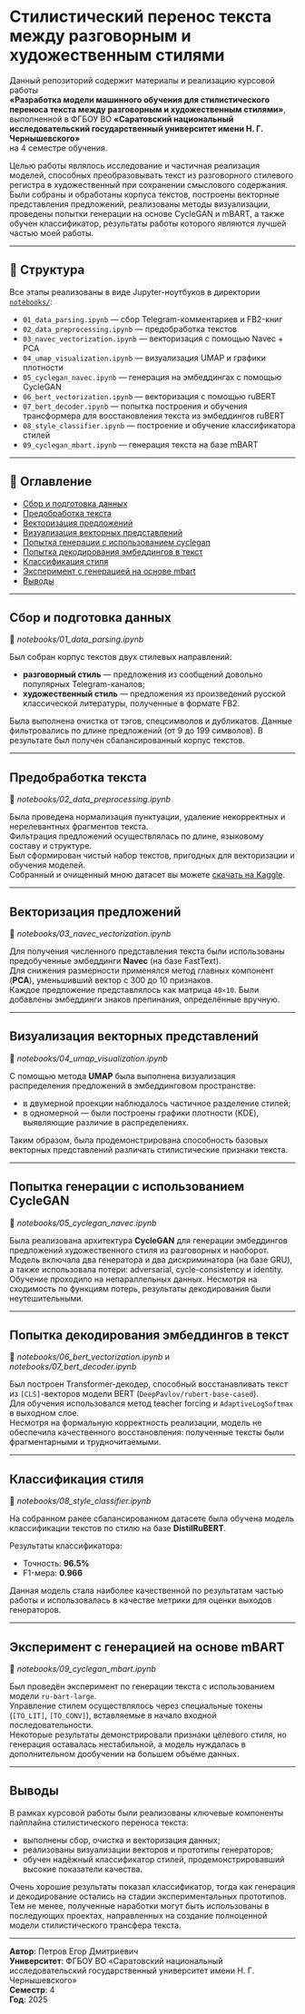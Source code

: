 # Стилистический перенос текста между разговорным и художественным стилями

Данный репозиторий содержит материалы и реализацию курсовой работы  
**«Разработка модели машинного обучения для стилистического переноса текста между разговорным и художественным стилями»**,  
выполненной в ФГБОУ ВО **«Саратовский национальный исследовательский государственный университет имени Н. Г. Чернышевского»**  
на 4 семестре обучения.

Целью работы являлось исследование и частичная реализация моделей, способных преобразовывать текст из разговорного стилевого регистра в художественный при сохранении смыслового содержания.  
Были собраны и обработаны корпуса текстов, построены векторные представления предложений, реализованы методы визуализации, проведены попытки генерации на основе CycleGAN и mBART, а также обучен классификатор, результаты работы которого являются лучшей частью моей работы.

---

## 📁 Структура

Все этапы реализованы в виде Jupyter-ноутбуков в директории [`notebooks/`](notebooks/):

- `01_data_parsing.ipynb` — сбор Telegram-комментариев и FB2-книг
- `02_data_preprocessing.ipynb` — предобработка текстов
- `03_navec_vectorization.ipynb` — векторизация с помощью Navec + PCA
- `04_umap_visualization.ipynb` — визуализация UMAP и графики плотности
- `05_cyclegan_navec.ipynb` — генерация на эмбеддингах с помощью CycleGAN
- `06_bert_vectorization.ipynb` — векторизация с помощью ruBERT
- `07_bert_decoder.ipynb` — попытка построения и обучения трансформера для восстановления текста из эмбеддингов ruBERT
- `08_style_classifier.ipynb` — построение и обучение классификатора стилей
- `09_cyclegan_mbart.ipynb` — генерация текста на базе mBART

---

## 📑 Оглавление

- [Сбор и подготовка данных](#сбор-и-подготовка-данных)
- [Предобработка текста](#предобработка-текста)
- [Векторизация предложений](#векторизация-предложений)
- [Визуализация векторных представлений](#визуализация-векторных-представлений)
- [Попытка генерации с использованием cyclegan](#попытка-генерации-с-использованием-cyclegan)
- [Попытка декодирования эмбеддингов в текст](#попытка-декодирования-эмбеддингов-в-текст)
- [Классификация стиля](#классификация-стиля)
- [Эксперимент с генерацией на основе mbart](#эксперимент-с-генерацией-на-основе-mbart)
- [Выводы](#выводы)

---

## Сбор и подготовка данных

📄 *notebooks/01_data_parsing.ipynb*

Был собран корпус текстов двух стилевых направлений:
- **разговорный стиль** — предложения из сообщений довольно популярных Telegram-каналов;
- **художественный стиль** — предложения из произведений русской классической литературы, полученные в формате FB2.

Была выполнена очистка от тэгов, спецсимволов и дубликатов. Данные фильтровались по длине предложений (от 9 до 199 символов). В результате был получен сбалансированный корпус текстов.

---

## Предобработка текста

📄 *notebooks/02_data_preprocessing.ipynb*

Была проведена нормализация пунктуации, удаление некорректных и нерелевантных фрагментов текста.  
Фильтрация предложений осуществлялась по длине, языковому составу и структуре.  
Был сформирован чистый набор текстов, пригодных для векторизации и обучения моделей.  
Собранный и очищенный мною датасет вы можете [скачать на Kaggle](https://www.kaggle.com/datasets/funduckich/conversational-and-literary-style-sentences).

---

## Векторизация предложений

📄 *notebooks/03_navec_vectorization.ipynb*

Для получения численного представления текста были использованы предобученные эмбеддинги **Navec** (на базе FastText).  
Для снижения размерности применялся метод главных компонент (**PCA**), уменьшивший вектор с 300 до 10 признаков.  
Каждое предложение представлялось как матрица `40×10`. Были добавлены эмбеддинги знаков препинания, определённые вручную.

---

## Визуализация векторных представлений

📄 *notebooks/04_umap_visualization.ipynb* 

С помощью метода **UMAP** была выполнена визуализация распределения предложений в эмбеддинговом пространстве:
- в двумерной проекции наблюдалось частичное разделение стилей;
- в одномерной — были построены графики плотности (KDE), выявляющие различие в распределениях.

Таким образом, была продемонстрирована способность базовых векторных представлений различать стилистические признаки текста.

---

## Попытка генерации с использованием CycleGAN

📄 *notebooks/05_cyclegan_navec.ipynb* 

Была реализована архитектура **CycleGAN** для генерации эмбеддингов предложений художественного стиля из разговорных и наоборот.  
Модель включала два генератора и два дискриминатора (на базе GRU), а также использовала потери: adversarial, cycle-consistency и identity.  
Обучение проходило на непараллельных данных. Несмотря на сходимость по функциям потерь, результаты декодирования были неутешительными.

---

## Попытка декодирования эмбеддингов в текст

📄 *notebooks/06_bert_vectorization.ipynb* и *notebooks/07_bert_decoder.ipynb*

Был построен Transformer-декодер, способный восстанавливать текст из `[CLS]`-векторов модели BERT (`DeepPavlov/rubert-base-cased`).  
Для обучения использовался метод teacher forcing и `AdaptiveLogSoftmax` в выходном слое.  
Несмотря на формальную корректность реализации, модель не обеспечила качественного восстановления: полученные тексты были фрагментарными и трудночитаемыми.

---

## Классификация стиля

📄 *notebooks/08_style_classifier.ipynb*

На собранном ранее сбалансированном датасете была обучена модель классификации текстов по стилю на базе **DistilRuBERT**.  

Результаты классификатора:
- Точность: **96.5%**
- F1-мера: **0.966**

Данная модель стала наиболее качественной по результатам частью работы и использовалась в качестве метрики для оценки выходов генераторов.

---

## Эксперимент с генерацией на основе mBART

📄 *notebooks/09_cyclegan_mbart.ipynb*

Был проведён эксперимент по генерации текста с использованием модели `ru-bart-large`.  
Управление стилем осуществлялось через специальные токены (`[TO_LIT]`, `[TO_CONV]`), вставляемые в начало входной последовательности.  
Некоторые результаты демонстрировали признаки целевого стиля, но генерация оставалась нестабильной, а модель нуждалась в дополнительном дообучении на большем объёме данных.

---

## Выводы

В рамках курсовой работы были реализованы ключевые компоненты пайплайна стилистического переноса текста:
- выполнены сбор, очистка и векторизация данных;
- реализованы визуализации векторов и прототипы генераторов;
- обучен надёжный классификатор стилей, продемонстрировавший высокие показатели качества.

Очень хорошие результаты показал классификатор, тогда как генерация и декодирование остались на стадии экспериментальных прототипов. Тем не менее, полученные наработки могут быть использованы в последующих проектах, направленных на создание полноценной модели стилистического трансфера текста.

---

**Автор**: Петров Егор Дмитриевич  
**Университет**: ФГБОУ ВО «Саратовский национальный исследовательский государственный университет имени Н. Г. Чернышевского»  
**Семестр**: 4  
**Год**: 2025
